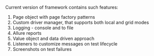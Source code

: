 Current version of framework contains such features:

1) Page object with page factory patterns
2) Custom driver manager, that supports both local and grid modes
3) Logging - console and to file
4) Allure reports
5) Value object and data driven approach
6) Listeners to customize messages on test lifecycle
7) Screenshots on test failures